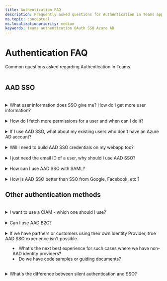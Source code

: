```yaml
---
title: Authentication FAQ
description: Frequently asked questions for Authentication in Teams app
ms.topic: conceptual
ms.localizationpriority: medium
keywords: teams authentication OAuth SSO Azure AD
---
```

# Authentication FAQ

Common questions asked regarding Authentication in Teams.
<br><br>

## AAD SSO

<br>
<details>
<summary>What user information does SSO give me? How do I get more user information?</summary>

**Answer**:
</details>
<br>
<details>
<summary>How do I fetch more permissions for a user and when can I do it?</summary>

**Answer**: You can use the On-behalf-of (OBO) flow in your application to request more permissions for your user from Azure AD. The permissions may require the user to give consent for using their Teams identity. You can resolve consent requirement in two ways:

- Prompt the user to give consent.
- The admin can consent on user's behalf. In this case, you may need to ensure the first user is an administrator or provide some kind of installation or setup process to gain the consent.

</details>
<br>
<details>
<summary>If I use AAD SSO, what about my existing users who don't have an Azure AD account?</summary>

**Answer**: There are two options for resolving this issue:

- Don’t use Azure AD SSO. Teams can provide pop-ups to allow other identity services to present their login screen. This has some distinct disadvantages: users have to juggle multiple user accounts and do extra logins; setting permission within the app requires an admin or Team owner to determine the app’s login by each AAD user; when users leave the organization who will remember to clear out their non-AAD accounts; etc. But it is possible and many large apps like Trello or Jira use this method and probably would never invest in AAD integration, so we’d lose them entirely.
- Implement an identity mapping scheme. This is a design pattern that has been used by many partners. The idea is to get users to log into both the app’s IdP and Azure AD, and then the app stores this mapping somewhere (either in their own database or write it back to the user’s Azure AD profile). Then the app’s authentication code needs to accommodate Azure AD SSO and look up the user’s identity, content, and permission within the app.

</details>
<br>
<details>
<summary>Will I need to build AAD SSO credentials on my webapp too?</summary>

**Answer**:
</details>
<br>
<details>
<summary>I just need the email ID of a user, why should I use AAD SSO?</summary>

**Answer**:
</details>
<br>
<details>
<summary>How can I use AAD SSO with SAML?</summary>

**Answer**:
</details>
<br>
<details>
<summary>How is AAD SSO better than SSO from Google, Facebook, etc.?</summary>

**Answer**:
</details>

## Other authentication methods

<br>
<details>
<summary>I want to use a CIAM - which one should I use?</summary>

**Answer**:
</details>
<br>
<details>
<summary>Can I use AAD B2C?</summary>

**Answer**:
</details>
<br>

<details>
<summary>If we have partners or customers using their own Identity Provider, true AAD SSO experience isn't possible.

- What's the next best experience for such cases where we have non-AAD identity providers?
- Do we have code samples or guiding documents?</summary>

**Answer**:
</details>
<br>
<details>
<summary>What's the difference between silent authentication and SSO?</summary>

**Answer**:
</details>
